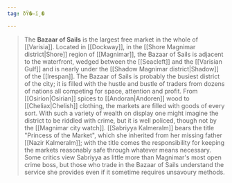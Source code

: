 ```yaml
---
tag: ðŸ�—ï¸�

---
```

> The **Bazaar of Sails** is the largest free market in the whole of [[Varisia]]. Located in [[Dockway]], in the [[Shore Magnimar district|Shore]] region of [[Magnimar]], the Bazaar of Sails is adjacent to the waterfront, wedged between the [[Seacleft]] and the [[Varisian Gulf]] and is nearly under the [[Shadow Magnimar district|Shadow]] of the [[Irespan]]. The Bazaar of Sails is probably the busiest district of the city; it is filled with the hustle and bustle of traders from dozens of nations all competing for space, attention and profit. From [[Osirion|Osirian]] spices to [[Andoran|Andoren]] wood to [[Cheliax|Chelish]] clothing, the markets are filled with goods of every sort. With such a variety of wealth on display one might imagine the district to be riddled with crime, but it is well policed, though not by the [[Magnimar city watch]]. [[Sabriyya Kalmeralm]] bears the title "Princess of the Market", which she inherited from her missing father [[Nazir Kalmeralm]]; with the title comes the responsibility for keeping the markets reasonably safe through whatever means necessary. Some critics view Sabriyya as little more than Magnimar's most open crime boss, but those who trade in the Bazaar of Sails understand the service she provides even if it sometime requires unsavoury methods.








